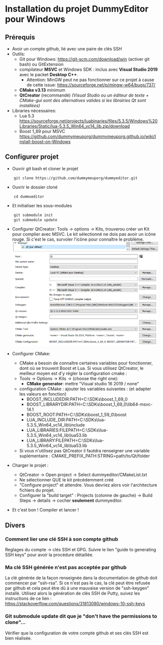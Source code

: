 # Installation du projet DummyEditor pour Windows

## Prérequis

- Avoir un compte github, lié avec une paire de clés SSH
- Outils:
  - Git pour Windows: https://git-scm.com/download/win (activer git bash) ou GitExtension
  - compilateur **MSVC** et Windows SDK : inclus avec **Visual Studio 2019** avec le packet **Desktop C++**.
    - Attention: MinGW peut ne pas fonctionner sur ce projet à cause de cette issue: https://sourceforge.net/p/mingw-w64/bugs/737/
  - **CMake v3.13** minimum
  - **QtCreator** (recommandé) *(Visual Studio ou un éditeur de texte + CMake-gui sont des alternatives valides si les librairies Qt sont installées)*
- Libraries nécessaires:
  - Lua 5.3 https://sourceforge.net/projects/luabinaries/files/5.3.5/Windows%20Libraries/Static/lua-5.3.5_Win64_vc14_lib.zip/download
  - Boost 1_69 pour MSVC https://github.com/dummymeuporg/dummymeuporg.github.io/wiki/Install-boost-on-Windows

## Configurer projet

- Ouvrir git bash et cloner le projet
```
    git clone https://github.com/dummymeuporg/dummyeditor.git
```
- Ouvrir le dossier cloné
```
    cd dummueditor
```
- Et initialiser les sous-modules
```
    git submodule init
    git submodule update
```

- Configurer QtCreator: Tools -> options -> Kits, trouverou créer un Kit pour complier avec MSVC. Le kit sélectionné ne dois pas avoir un icône rouge. Si c'est le cas, survoler l'icône pour connaître le problème.
![Kit configuration example](Photo/Qt-Config_MSVC_kit.png "Kit configuration example")

- Configurer CMake:
    - CMake a besoin de connaître certaines variables pour fonctionner, dont où se trouvent Boost et Lua. Si vous utilisez QtCreator, le meilleur moyen est d'y régler la configuration cmake :
    - Tools -> Options -> Kits -> (choose the right one):
      - **CMake generator**: mettre "Visual studio 16 2019 / none"
    - configuration CMake : ajouter les variables suivantes : (et adapter les valeurs en fonction)
      - BOOST_INCLUDEDIR:PATH=C:\SDKs\boost_1_69_0
      - BOOST_LIBRARYDIR:PATH=C:\SDKs\boost_1_69_0\lib64-msvc-14.1
      - BOOST_ROOT:PATH=C:\SDKs\boost_1_59_0\boost
      - LUA_INCLUDE_DIR:PATH=C:\SDKs\lua-5.3.5_Win64_vc14_lib\include
      - LUA_LIBRARIES:FILEPATH=C:\SDKs\lua-5.3.5_Win64_vc14_lib\lua53.lib
      - LUA_LIBRARY:FILEPATH=C:\SDKs\lua-5.3.5_Win64_vc14_lib\lua53.lib
    - Si vous n'utilisez pas QtCreator il fautdra renseigner une variable suplémentaire :  CMAKE_PREFIX_PATH:STRING=path/to/Qt/folder

- Charger le projet :
   - QtCreator -> Open project -> Select dummyeditor/CMakeList.txt
   - Ne sélectionner QUE le kit précédemment créé
   - "Configure project" et attendre. Vous devriez alors voir l'architecture fichiers du projet.
   - Configurer la "build target" : Projects (colonne de gauche) -> Build Steps -> details -> cocher **seulement** dummyeditor.

- Et c'est bon ! Compiler et lancer !

## Divers
### Comment lier une clé SSH à son compte github
Reglages du compte -> clés SSH et GPG.
Suivre le lien "guide to generating SSH keys" pour avoir la procédure détaillée.

### Ma clé SSH générée n'est pas acceptée par github
La clé générée de la façon renseignée dans la documentation de github doit commencer par "ssh-rsa".
Si ce n'est pas le cas, la clé peut être refusée par github et cela peut être dû à une mauvaise version de "ssh-keygen" installé.
Utilisez alors la génération de clés SSH de Putty, suivez les instructions de ce lien : https://stackoverflow.com/questions/31813080/windows-10-ssh-keys

### Git submodule update dit que je "don't have the permissions to clone"...
Vérifier que la configuration de votre compte github et ses clés SSH est bien réalisée.
